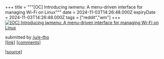 +++
title = """[OC] Introducing iwmenu: A menu-driven interface for managing Wi-Fi on Linux"""
date = 2024-11-03T14:26:48.000Z
expiryDate = 2024-11-03T14:26:48.000Z
tags = ["reddit","wm"]
+++
[![[OC] Introducing iwmenu: A menu-driven interface for managing Wi-Fi on Linux](https://preview.redd.it/icmh3zss4pyd1.gif?width=640&crop=smart&s=a10232c170c65b2da0ccbe9ac5fb50e059941b9b "[OC] Introducing iwmenu: A menu-driven interface for managing Wi-Fi on Linux")](https://www.reddit.com/r/unixporn/comments/1gio1b7/oc_introducing_iwmenu_a_menudriven_interface_for/)

submitted by [/u/e-tho](https://www.reddit.com/user/e-tho)  
[\[link\]](https://i.redd.it/icmh3zss4pyd1.gif) [\[comments\]](https://www.reddit.com/r/unixporn/comments/1gio1b7/oc_introducing_iwmenu_a_menudriven_interface_for/)

[[source]](https://www.reddit.com/r/unixporn/comments/1gio1b7/oc_introducing_iwmenu_a_menudriven_interface_for/)
